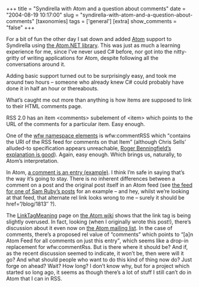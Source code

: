 +++
title = "Syndirella with Atom and a question about comments"
date = "2004-08-19 10:17:00"
slug = "syndirella-with-atom-and-a-question-about-comments"
[taxonomies]
tags = ['general']
[extra]
show_comments = "false"
+++

For a bit of fun the other day I sat down and added [Atom](http://atomenabled.org/) support to Syndirella using [the Atom.NET library](http://atomnet.sourceforge.net/). This was just as much a learning experience for me, since I’ve never used C# before, nor got into the nitty-gritty of writing applications for Atom, despite following all the conversations around it.

Adding basic support turned out to be surprisingly easy, and took me around two hours – someone who already knew C# could probably have done it in half an hour or thereabouts.

What’s caught me out more than anything is how items are supposed to link to their HTML comments page.

RSS 2.0 has an item &lt;comments&gt; subelement of &lt;item&gt; which points to the URL of the comments for a particular item. Easy enough.

One of the [wfw namespace elements](http://wellformedweb.org/news/wfw_namespace_elements) is wfw:commentRSS which <q>contains the URI of the RSS feed for comments on that Item</q> (although Chris Sells’ alluded-to specification appears unreachable, [Roger Benningfield’s explanation is good](http://support.journurl.com/users/admin/index.cfm?mode=article&entry=962)). Again, easy enough. Which brings us, naturally, to Atom’s interpretation.

In Atom, [a comment is an entry (example)](http://www.intertwingly.net/wiki/pie/CommentsAreEntries). I think I’m safe in saying that’s the way it’s going to stay. There is no inherent differences between a comment on a post and the original post itself in an Atom feed (see [the feed for one of Sam Ruby’s posts](http://intertwingly.net/blog/1813.atom) for an example – and hey, whilst we’re looking at that feed, that alternate rel link looks wrong to me – surely it should be href=”/blog/1813″ ?).

The [LinkTagMeaning](http://intertwingly.net/wiki/pie/LinkTagMeaning) page on [the Atom wiki](http://intertwingly.net/wiki/pie/) shows that the link tag is being slightly overused. In fact, looking (when I originally wrote this post!), there’s discussion about it even now on [the Atom mailing list](http://www.imc.org/atom-syntax/index.html). In the case of comments, there’s a proposed rel value of “comments” which points to <q cite="http://intertwingly.net/wiki/pie/LinkTagMeaning">\[a\]n Atom Feed for all comments on just this entry</q>, which seems like a drop-in replacement for wfw:commentRss. But is there where it should be? And if, as the recent discussion seemed to indicate, it won’t be, then were will it go? And what should people who want to do this kind of thing now do? Just forge on ahead? Wait? How long? I don’t know why, but for a project which started so long ago, it seems as though there’s a lot of stuff I still can’t do in Atom that I can in RSS.
